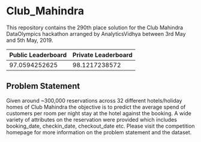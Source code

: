 # Club_Mahindra

This repository contains the 290th place solution for the Club Mahindra DataOlympics hackathon arranged by AnalyticsVidhya between 3rd May and 5th May, 2019.

|Public Leaderboard | Private Leaderboard |
|------------------ | ------------------- |
| 97.0594252625     |	98.1217238572       |

## Problem Statement
Given around ~300,000 reservations across 32 different hotels/holiday homes of Club Mahindra the objective is to predict the average spend of customers per room per night stay at the hotel against the booking. A wide variety of attributes on the reservation were provided which includes booking_date, checkin_date, checkout_date etc. Please visit the competition homepage for more information on the problem statement and the dataset.
